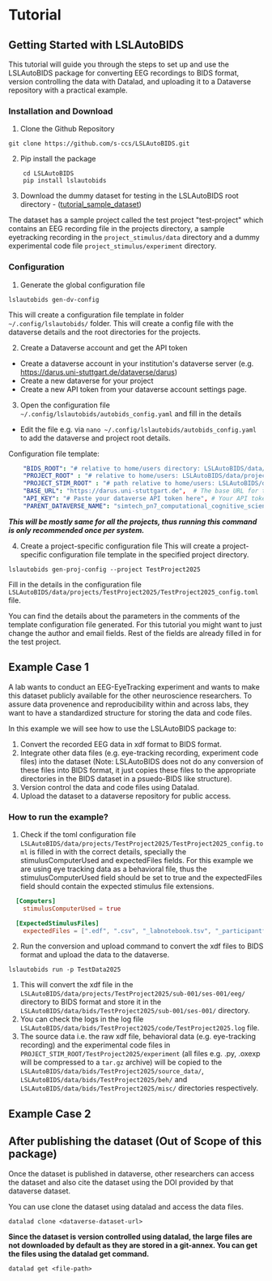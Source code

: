 # Tutorial 
## Getting Started with LSLAutoBIDS

This tutorial will guide you through the steps to set up and use the LSLAutoBIDS package for converting EEG recordings to BIDS format, version controlling the data with Datalad, and uploading it to a Dataverse repository with a practical example.

### Installation and Download
1. Clone the Github Repository
```
git clone https://github.com/s-ccs/LSLAutoBIDS.git
```
2. Pip install the package
```
    cd LSLAutoBIDS
    pip install lslautobids
```
3. Download the dummy dataset for testing in the LSLAutoBIDS root directory - ([tutorial_sample_dataset](https://files.de-1.osf.io/v1/resources/wz7g9/providers/osfstorage/68c3c636e33eca3b0feffa2c/?zip=))

The dataset has a sample project called the test project "test-project" which contains an EEG recording file in the projects directory, a sample eyetracking recording in the `project_stimulus/data` directory and a dummy experimental code file `project_stimulus/experiment` directory.

### Configuration
1. Generate the global configuration file
```
lslautobids gen-dv-config
```
This will create a configuration file template in folder `~/.config/lslautobids/` folder. This will create a config file with the dataverse details and the root directories for the projects.

2. Create a Dataverse account and get the API token
- Create a dataverse account in your institution's dataverse server (e.g. https://darus.uni-stuttgart.de/dataverse/darus)
- Create a new dataverse for your project
- Create a new API token from your dataverse account settings page.

3. Open the configuration file `~/.config/lslautobids/autobids_config.yaml` and fill in the details
- Edit the file e.g. via `nano ~/.config/lslautobids/autobids_config.yaml` to add the dataverse and project root details.

Configuration file template:
```yaml
    "BIDS_ROOT": "# relative to home/users directory: LSLAutoBIDS/data/bids/",       
    "PROJECT_ROOT" : "# relative to home/users: LSLAutoBIDS/data/projects/", 
    "PROJECT_STIM_ROOT" : "# path relative to home/users: LSLAutoBIDS/data/project_stimulus/", 
    "BASE_URL": "https://darus.uni-stuttgart.de",  # The base URL for the service.
    "API_KEY": "# Paste your dataverse API token here", # Your API token for authentication.
    "PARENT_DATAVERSE_NAME": "simtech_pn7_computational_cognitive_science" # The name of the dataverse to which datasets will be uploaded. When you in the dataverses page , you can see this name in the URL after 'dataverse/'.
```
***This will be mostly same for all the projects, thus running this command is only recommended once per system.***

4. Create a project-specific configuration file
This will create a project-specific configuration file template in the specified project directory.

```
lslautobids gen-proj-config --project TestProject2025
```
Fill in the details in the configuration file `LSLAutoBIDS/data/projects/TestProject2025/TestProject2025_config.toml` file.

You can find the details about the parameters in the comments of the template configuration file generated. For this tutorial you might want to just change the author and email fields. Rest of the fields are already filled in for the test project.

## Example Case 1

A lab wants to conduct an EEG-EyeTracking experiment and wants to make this dataset  publicly available for the other neuroscience researchers. To assure data provenence and reproducibility within and across labs, they want to have a standardized structure for storing the data and code files. 

In this example we will see how to use the LSLAutoBIDS package to:
1. Convert the recorded EEG data in xdf format to BIDS format.
2. Integrate other data files (e.g. eye-tracking recording, experiment code files) into the dataset (Note: LSLAutoBIDS does not do any conversion of these files into BIDS format, it just copies these files to the appropriate directories in the BIDS dataset in a psuedo-BIDS like structure).
3. Version control the data and code files using Datalad.
4. Upload the dataset to a dataverse repository for public access.

### How to run the example?

1. Check if the toml configuration file `LSLAutoBIDS/data/projects/TestProject2025/TestProject2025_config.toml` is filled in with the correct details, specially the stimulusComputerUsed and expectedFiles fields. For this example we are using eye tracking data as a behavioral file, thus the stimulusComputerUsed field should be set to true and the expectedFiles field should contain the expected stimulus file extensions.
```toml
  [Computers]
    stimulusComputerUsed = true

  [ExpectedStimulusFiles]
    expectedFiles = [".edf", ".csv", "_labnotebook.tsv", "_participantform.tsv"]
```
2. Run the conversion and upload command to convert the xdf files to BIDS format and upload the data to the dataverse.
```
lslautobids run -p TestData2025
```

1. This will convert the xdf file in the `LSLAutoBIDS/data/projects/TestProject2025/sub-001/ses-001/eeg/` directory to BIDS format and store it in the `LSLAutoBIDS/data/bids/TestProject2025/sub-001/ses-001/` directory. 
2. You can check the logs in the log file `LSLAutoBIDS/data/bids/TestProject2025/code/TestProject2025.log` file. 
3. The source data i.e. the raw xdf file, behavioral data (e.g. eye-tracking recording) and the experimental code files in `PROJECT_STIM_ROOT/TestProject2025/experiment` (all files e.g. .py, .oxexp will be compressed to a `tar.gz` archive) will be copied to the `LSLAutoBIDS/data/bids/TestProject2025/source_data/`, `LSLAutoBIDS/data/bids/TestProject2025/beh/` and `LSLAutoBIDS/data/bids/TestProject2025/misc/` directories respectively.

## Example Case 2




## After publishing the dataset (Out of Scope of this package)

Once the dataset is published in dataverse, other researchers can access the dataset and also cite the dataset using the DOI provided by that dataverse dataset.

You can use clone the dataset using datalad and access the data files.

```
datalad clone <dataverse-dataset-url>
```

__Since the dataset is version controlled using datalad, the large files are not downloaded by default as they are stored in a git-annex. You can get the files using the datalad get command.__

```
datalad get <file-path>
```

